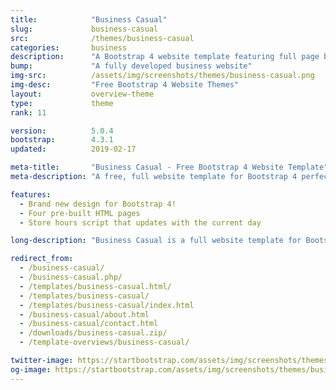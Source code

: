 ```yaml
---
title:            "Business Casual"
slug:             business-casual
src:              /themes/business-casual
categories:       business
description:      "A Bootstrap 4 website template featuring full page background images and other easy to use Bootstrap elements"
bump:             "A fully developed business website"
img-src:          /assets/img/screenshots/themes/business-casual.png
img-desc:         "Free Bootstrap 4 Website Themes"
layout:           overview-theme
type:             theme
rank: 11

version:          5.0.4
bootstrap:        4.3.1
updated:          2019-02-17

meta-title:       "Business Casual - Free Bootstrap 4 Website Template"
meta-description: "A free, full website template for Bootstrap 4 perfect for small businesses. All Start Bootstrap templates are free to use and open source."

features:
  - Brand new design for Bootstrap 4!
  - Four pre-built HTML pages
  - Store hours script that updates with the current day

long-description: "Business Casual is a full website template for Bootstrap 4. It features four different HTML pages and a number of custom style components."

redirect_from:
  - /business-casual/
  - /business-casual.php/
  - /templates/business-casual.html/
  - /templates/business-casual/
  - /templates/business-casual/index.html
  - /business-casual/about.html
  - /business-casual/contact.html
  - /downloads/business-casual.zip/
  - /template-overviews/business-casual/

twitter-image: https://startbootstrap.com/assets/img/screenshots/themes/twitter/business-casual.png
og-image: https://startbootstrap.com/assets/img/screenshots/themes/business-casual.png
---
```

